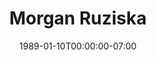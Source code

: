 ---
title: Morgan Ruziska
date: 1989-01-10T00:00:00-07:00
tags:
  - eagle
description:
draft: false
---